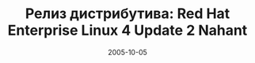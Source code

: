 ---
layout: post
title:  "Релиз дистрибутива: Red Hat Enterprise Linux 4 Update 2 Nahant"
date: 2005-10-05   
---